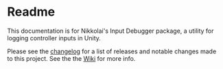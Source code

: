 # Readme

This documentation is for Nikkolai's Input Debugger package, a utility for logging controller inputs in Unity. 

Please see the [changelog](CHANGELOG.md) for a list of releases and notable changes made to this project. See the the [Wiki][2] for more info.

[2]: https://github.com/wcoastsands/input-debugger/wiki
